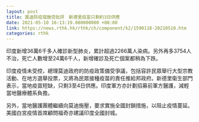```yaml
---
layout: post
title: 莫迪防疫措施受批評　新德里疫苗只剩約3日供應
date: 2021-05-10 16:13:19.000000000 +08:00
link: https://news.rthk.hk/rthk/ch/component/k2/1590118-20210510.htm
categories: rthk
---
```


印度新增36萬6千多人確診新型肺炎，累計超過2266萬人染病。另外再多3754人不治，死亡人數增至24萬6千人，新增確診及死亡個案都稍為下跌。

印度疫情未受控，總理莫迪政府的防疫政策備受爭議，包括容許民眾舉行大型宗教活動、在地方選舉投票，又將為民眾接種疫苗的責任推給邦政府。新德里衛生部門表示，當地疫苗短缺，只剩3至4日供應。印度軍方亦計劃招募前軍方醫護，減輕當地醫療體系負擔。

另外，當地醫護團體繼續向莫迪施壓，要求實施全國封鎖措施，以阻止疫情蔓延。美國白宮疫情首席顧問福奇亦建議印度全國封城。
